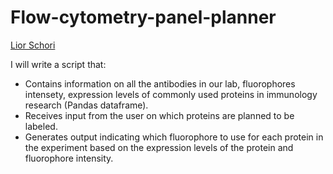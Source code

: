 # Flow-cytometry-panel-planner
[Lior Schori](https://schoril.github.io/) 


I will write a script that:
- Contains information on all the antibodies in our lab, fluorophores intensety, expression levels of commonly used proteins in immunology research (Pandas dataframe).
- Receives input from the user on which proteins are planned to be labeled.
- Generates output indicating which fluorophore to use for each protein in the experiment based on the expression levels of the protein and fluorophore intensity.
